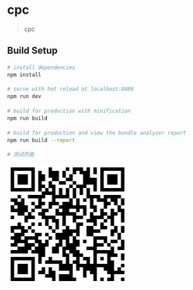# cpc

> cpc

## Build Setup

``` bash
# install dependencies
npm install

# serve with hot reload at localhost:8080
npm run dev

# build for production with minification
npm run build

# build for production and view the bundle analyzer report
npm run build --report

# 测试页面
```

![Image text](https://raw.githubusercontent.com/huang8800486/cpc/master/cpc.png)


